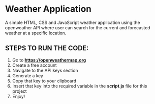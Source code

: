 # Weather Application
A simple HTML, CSS and JavaScript weather application using the openweather API where user can search for the current and forecasted weather at a specific location.

## STEPS TO RUN THE CODE:

1. Go to **https://openweathermap.org**
2. Create a free account
3. Navigate to the API keys section
4. Generate a key
5. Copy that key to your clipboard
6. Insert that key into the required variable in the **script.js** file for this project
7. Enjoy!
